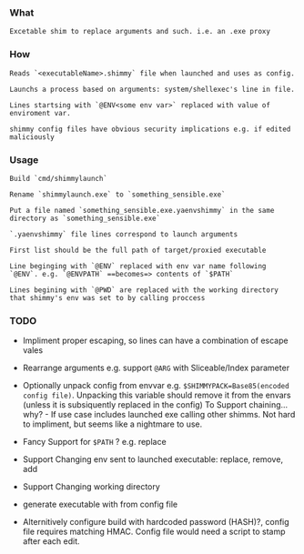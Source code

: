 ### What

    Excetable shim to replace arguments and such. i.e. an .exe proxy

### How

    Reads `<executableName>.shimmy` file when launched and uses as config.

    Launchs a process based on arguments: system/shellexec's line in file.

    Lines startsing with `@ENV<some env var>` replaced with value of enviroment var.

    shimmy config files have obvious security implications e.g. if edited maliciously

### Usage

    Build `cmd/shimmylaunch`

    Rename `shimmylaunch.exe` to `something_sensible.exe`

    Put a file named `something_sensible.exe.yaenvshimmy` in the same directory as `something_sensible.exe`

    `.yaenvshimmy` file lines correspond to launch arguments

    First list should be the full path of target/proxied executable

    Line beginging with `@ENV` replaced with env var name following `@ENV`. e.g. `@ENVPATH` ==becomes=> contents of `$PATH`

    Lines begining with `@PWD` are replaced with the working directory that shimmy's env was set to by calling proccess

### TODO

- Impliment proper escaping, so lines can have a combination of escape vales

- Rearrange arguments e.g. support `@ARG` with Sliceable/Index parameter

- Optionally unpack config from envvar e.g. `$SHIMMYPACK=Base85(encoded config file)`.
  Unpacking this variable should remove it from the envars (unless it is subsiquently replaced in the config)
  To Support chaining... why? - If use case includes launched exe calling other shimms. Not hard to impliment, but seems like a nightmare to use.

- Fancy Support for `$PATH` ? e.g. replace

- Support Changing env sent to launched executable: replace, remove, add

- Support Changing working directory

- generate executable with from config file

- Alternitively configure build with hardcoded password (HASH)?, config file requires matching HMAC. Config file would need a script to stamp after each edit.
